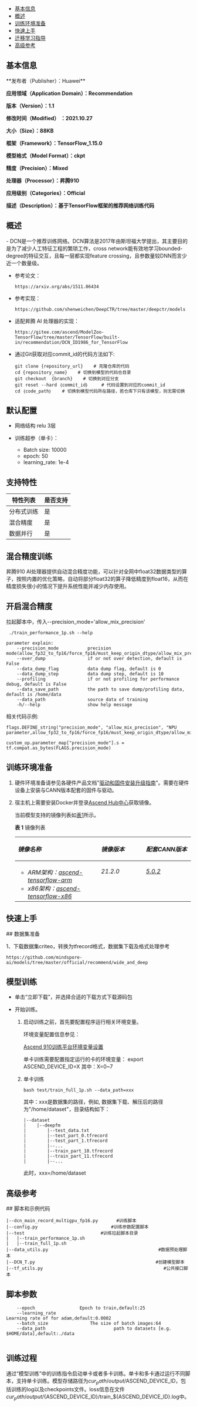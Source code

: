 - [基本信息](#基本信息.md)
- [概述](#概述.md)
- [训练环境准备](#训练环境准备.md)
- [快速上手](#快速上手.md)
- [迁移学习指导](#迁移学习指导.md)
- [高级参考](#高级参考.md)
<h2 id="基本信息.md">基本信息</h2>
**发布者（Publisher）：Huawei**

**应用领域（Application Domain）：Recommendation**

**版本（Version）：1.1**

**修改时间（Modified） ：2021.10.27**

**大小（Size）：88KB**

**框架（Framework）：TensorFlow_1.15.0**

**模型格式（Model Format）：ckpt**

**精度（Precision）：Mixed**

**处理器（Processor）：昇腾910**

**应用级别（Categories）：Official**

**描述（Description）：基于TensorFlow框架的推荐网络训练代码**

<h2 id="概述.md">概述</h2>
- DCN是一个推荐训练网络。DCN算法是2017年由斯坦福大学提出，其主要目的是为了减少人工特征工程的繁琐工作，cross network能有效地学习bounded-degree的特征交互，且每一层都实现feature crossing，且参数量较DNN而言少近一个数量级。


- 参考论文：

    ```
    https://arxiv.org/abs/1511.06434

    ```

- 参考实现：
    ```
    https://github.com/shenweichen/DeepCTR/tree/master/deepctr/models
    ```

- 适配昇腾 AI 处理器的实现：

    ```
    https://gitee.com/ascend/ModelZoo-TensorFlow/tree/master/TensorFlow/built-in/recommendation/DCN_ID1986_for_TensorFlow
    ```

- 通过Git获取对应commit_id的代码方法如下:

    ```    
    git clone {repository_url}    # 克隆仓库的代码
    cd {repository_name}    # 切换到模型的代码仓目录
    git checkout  {branch}    # 切换到对应分支
    git reset --hard ｛commit_id｝     # 代码设置到对应的commit_id
    cd ｛code_path｝    # 切换到模型代码所在路径，若仓库下只有该模型，则无需切换
    ```    

## 默认配置 <a name="section91661242121611"></a>
-   网络结构
    relu 3层
    
-   训练超参（单卡）：
    -   Batch size: 10000
    -   epoch: 50
    -   learning_rate: 1e-4


## 支持特性 <a name="section1899153513554"></a>

| 特性列表  | 是否支持 |
|-------|------|
| 分布式训练 | 是    |
| 混合精度  | 是    |
| 数据并行  | 是    |


## 混合精度训练 <a name="section168064817164"></a>

昇腾910 AI处理器提供自动混合精度功能，可以针对全网中float32数据类型的算子，按照内置的优化策略，自动将部分float32的算子降低精度到float16，从而在精度损失很小的情况下提升系统性能并减少内存使用。

## 开启混合精度 <a name="section20779114113713"></a>
拉起脚本中，传入--precision_mode='allow_mix_precision'

```
 ./train_performance_1p.sh --help

parameter explain:
    --precision_mode           precision mode(allow_fp32_to_fp16/force_fp16/must_keep_origin_dtype/allow_mix_precision)
    --over_dump		           if or not over detection, default is False
    --data_dump_flag		   data dump flag, default is 0
    --data_dump_step		   data dump step, default is 10
    --profiling		           if or not profiling for performance debug, default is False
    --data_save_path           the path to save dump/profiling data, default is /home/data
    --data_path		           source data of training
    -h/--help		           show help message
```

相关代码示例:

```
flags.DEFINE_string("precision_mode", "allow_mix_precision", "NPU parameter,allow_fp32_to_fp16/force_fp16/must_keep_origin_dtype/allow_mix_precision")

custom_op.parameter_map["precision_mode"].s = tf.compat.as_bytes(FLAGS.precision_mode)
```

<h2 id="训练环境准备.md">训练环境准备</h2>


1.  硬件环境准备请参见各硬件产品文档"[驱动和固件安装升级指南](https://support.huawei.com/enterprise/zh/category/ai-computing-platform-pid-1557196528909)"。需要在硬件设备上安装与CANN版本配套的固件与驱动。
2.  宿主机上需要安装Docker并登录[Ascend Hub中心](https://ascendhub.huawei.com/#/detail?name=ascend-tensorflow-arm)获取镜像。

    当前模型支持的镜像列表如[表1](#zh-cn_topic_0000001074498056_table1519011227314)所示。

    **表 1** 镜像列表

    <a name="zh-cn_topic_0000001074498056_table1519011227314"></a>
    <table><thead align="left"><tr id="zh-cn_topic_0000001074498056_row0190152218319"><th class="cellrowborder" valign="top" width="47.32%" id="mcps1.2.4.1.1"><p id="zh-cn_topic_0000001074498056_p1419132211315"><a name="zh-cn_topic_0000001074498056_p1419132211315"></a><a name="zh-cn_topic_0000001074498056_p1419132211315"></a><em id="i1522884921219"><a name="i1522884921219"></a><a name="i1522884921219"></a>镜像名称</em></p>
    </th>
    <th class="cellrowborder" valign="top" width="25.52%" id="mcps1.2.4.1.2"><p id="zh-cn_topic_0000001074498056_p75071327115313"><a name="zh-cn_topic_0000001074498056_p75071327115313"></a><a name="zh-cn_topic_0000001074498056_p75071327115313"></a><em id="i1522994919122"><a name="i1522994919122"></a><a name="i1522994919122"></a>镜像版本</em></p>
    </th>
    <th class="cellrowborder" valign="top" width="27.16%" id="mcps1.2.4.1.3"><p id="zh-cn_topic_0000001074498056_p1024411406234"><a name="zh-cn_topic_0000001074498056_p1024411406234"></a><a name="zh-cn_topic_0000001074498056_p1024411406234"></a><em id="i723012493123"><a name="i723012493123"></a><a name="i723012493123"></a>配套CANN版本</em></p>
    </th>
    </tr>
    </thead>
    <tbody><tr id="zh-cn_topic_0000001074498056_row71915221134"><td class="cellrowborder" valign="top" width="47.32%" headers="mcps1.2.4.1.1 "><a name="zh-cn_topic_0000001074498056_ul81691515131910"></a><a name="zh-cn_topic_0000001074498056_ul81691515131910"></a><ul id="zh-cn_topic_0000001074498056_ul81691515131910"><li><em id="i82326495129"><a name="i82326495129"></a><a name="i82326495129"></a>ARM架构：<a href="https://ascend.huawei.com/ascendhub/#/detail?name=ascend-tensorflow-arm" target="_blank" rel="noopener noreferrer">ascend-tensorflow-arm</a></em></li><li><em id="i18233184918125"><a name="i18233184918125"></a><a name="i18233184918125"></a>x86架构：<a href="https://ascend.huawei.com/ascendhub/#/detail?name=ascend-tensorflow-x86" target="_blank" rel="noopener noreferrer">ascend-tensorflow-x86</a></em></li></ul>
    </td>
    <td class="cellrowborder" valign="top" width="25.52%" headers="mcps1.2.4.1.2 "><p id="zh-cn_topic_0000001074498056_p1450714271532"><a name="zh-cn_topic_0000001074498056_p1450714271532"></a><a name="zh-cn_topic_0000001074498056_p1450714271532"></a><em id="i72359495125"><a name="i72359495125"></a><a name="i72359495125"></a>21.2.0</em></p>
    </td>
    <td class="cellrowborder" valign="top" width="27.16%" headers="mcps1.2.4.1.3 "><p id="zh-cn_topic_0000001074498056_p18244640152312"><a name="zh-cn_topic_0000001074498056_p18244640152312"></a><a name="zh-cn_topic_0000001074498056_p18244640152312"></a><em id="i162363492129"><a name="i162363492129"></a><a name="i162363492129"></a><a href="https://support.huawei.com/enterprise/zh/ascend-computing/cann-pid-251168373/software" target="_blank" rel="noopener noreferrer">5.0.2</a></em></p>
    </td>
    </tr>
    </tbody>
    </table>

<h2 id="快速上手.md">快速上手</h2>
## 数据集准备 <a name="section361114841316"></a>

1、下载数据集criteo，转换为tfrecord格式，数据集下载及格式处理参考
   
   ```
   https://github.com/mindspore-ai/models/tree/master/official/recommend/wide_and_deep
   ```
## 模型训练 <a name="section715881518135"></a>
- 单击“立即下载”，并选择合适的下载方式下载源码包
- 开始训练。

    1. 启动训练之前，首先要配置程序运行相关环境变量。

       环境变量配置信息参见：

          [Ascend 910训练平台环境变量设置](https://gitee.com/ascend/ModelZoo-TensorFlow/wikis/01.%E8%AE%AD%E7%BB%83%E8%84%9A%E6%9C%AC%E8%BF%81%E7%A7%BB%E6%A1%88%E4%BE%8B/Ascend%20910%E8%AE%AD%E7%BB%83%E5%B9%B3%E5%8F%B0%E7%8E%AF%E5%A2%83%E5%8F%98%E9%87%8F%E8%AE%BE%E7%BD%AE)
       
       单卡训练需要配置指定运行的卡的环境变量：
              export ASCEND_DEVICE_ID=X
              其中：X=0~7

    2. 单卡训练

       
        ``` 
        bash test/train_full_1p.sh --data_path=xxx 
        ``` 
        其中：xxx是数据集的路径，例如, 数据集下载、解压后的路径为"/home/dataset"，目录结构如下：

           |--dataset
           |	|--deepfm
           |        |--test_data.txt
           |        |--test_part_0.tfrecord
           |        |--test_part_1.tfrecord
           |        |--...
           |        |--train_part_10.tfrecord
           |        |--train_part_11.tfrecord
           |        |--...
          
         此时，xxx=/home/dataset
      

<h2 id="高级参考.md">高级参考</h2>
## 脚本和示例代码 <a name="section08421615141513"></a>

    |--dcn_main_record_multigpu_fp16.py       #训练脚本
    |--config.py		                    #训练参数配置脚本
    |--test			                    #训练拉起脚本目录
    |	|--train_performance_1p.sh
    |	|--train_full_1p.sh
    |--data_utils.py                                          #数据预处理脚本
    |--DCN_T.py                                              #创建模型脚本
    |--tf_utils.py                                              #公共接口脚本


## 脚本参数 <a name="section6669162441511"></a>

```
    --epoch		      		Epoch to train,default:25
    --learning_rate                                                      Learning rate of for adam,default:0.0002
    --batch_size				The size of batch images:64
    --data_path			                 path to datasets [e.g. $HOME/data],default:./data
 
```

## 训练过程 <a name="section1589455252218"></a>

通过“模型训练”中的训练指令启动单卡或者多卡训练。单卡和多卡通过运行不同脚本，支持单卡训练。模型存储路径为${cur_path}/output/$ASCEND_DEVICE_ID，包括训练的log以及checkpoints文件。loss信息在文件${cur_path}/output/${ASCEND_DEVICE_ID}/train_${ASCEND_DEVICE_ID}.log中。



